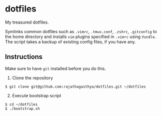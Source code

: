 # dotfiles
My treasured dotfiles. 

Symlinks common dotfiles such as `.vimrc`, `.tmux.conf`, `.zshrc`, `.gitconfig` to the home directory and installs `vim` plugins specified in `.vimrc` using `Vundle`. The script takes a backup of existing config files, if you have any. 

## Instructions
Make sure to have `git` installed before you do this. 

1. Clone the repository
```
$ git clone git@github.com:rajathagasthya/dotfiles.git ~/dotfiles
```
2. Execute bootstrap script
```
$ cd ~/dotfiles
$ ./bootstrap.sh
```
